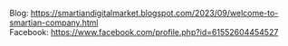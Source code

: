 Blog: https://smartiandigitalmarket.blogspot.com/2023/09/welcome-to-smartian-company.html  
Facebook: https://www.facebook.com/profile.php?id=61552604454527
